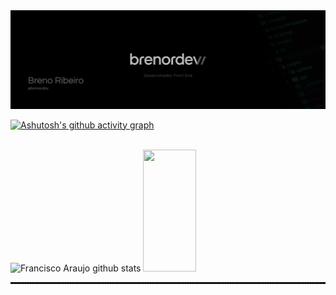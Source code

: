 <img src="./capa_github.png" alt="capa">


[![Ashutosh's github activity graph](https://github-readme-activity-graph.vercel.app/graph?username=brenordev&bg_color=000000&color=ffffff&line=ffffff&point=ffffff&area=true&hide_border=true)](https://github.com/ashutosh00710/github-readme-activity-graph)

<div align="left">
<br>
  <img width="49%" height="195px" src="https://github-readme-stats.vercel.app/api?username=brenordev&show_icons=true&count_private=true&hide_border=true&title_color=fff&icon_color=fff&text_color=fff&bg_color=0d1117" alt="Francisco Araujo github stats" /> 
  <img width="41%" height="195px" src="https://github-readme-stats.vercel.app/api/top-langs/?username=brenordev&layout=compact&hide_border=true&title_color=fff&text_color=fff&bg_color=000000" />
</div>
 <hr style="border: none; border-top: 2px dotted black" />

<div align="left">
